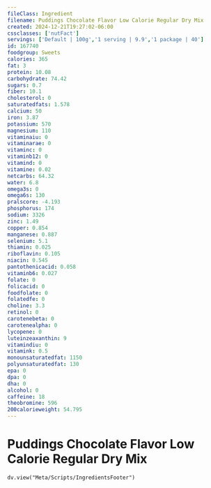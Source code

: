 ```yaml
---
fileClass: Ingredient
filename: Puddings Chocolate Flavor Low Calorie Regular Dry Mix
created: 2024-12-21T19:27:02-06:00
cssclasses: ['nutFact']
servings: ['Default | 100g','1 serving | 9.9','1 package | 40']
id: 167740
foodgroup: Sweets
calories: 365
fat: 3
protein: 10.08
carbohydrate: 74.42
sugars: 0.7
fiber: 10.1
cholesterol: 0
saturatedfats: 1.578
calcium: 50
iron: 3.87
potassium: 570
magnesium: 110
vitaminaiu: 0
vitaminarae: 0
vitaminc: 0
vitaminb12: 0
vitamind: 0
vitamine: 0.02
netcarbs: 64.32
water: 6.8
omega3s: 0
omega6s: 130
pralscore: -4.193
phosphorus: 174
sodium: 3326
zinc: 1.49
copper: 0.854
manganese: 0.887
selenium: 5.1
thiamin: 0.025
riboflavin: 0.105
niacin: 0.545
pantothenicacid: 0.058
vitaminb6: 0.027
folate: 0
folicacid: 0
foodfolate: 0
folatedfe: 0
choline: 3.3
retinol: 0
carotenebeta: 0
carotenealpha: 0
lycopene: 0
luteinzeaxanthin: 9
vitamindiu: 0
vitamink: 0.5
monounsaturatedfat: 1150
polyunsaturatedfat: 130
epa: 0
dpa: 0
dha: 0
alcohol: 0
caffeine: 18
theobromine: 596
200calorieweight: 54.795
---
```


# Puddings Chocolate Flavor Low Calorie Regular Dry Mix

```dataviewjs
dv.view("Meta/Scripts/IngredientsFooter")
```